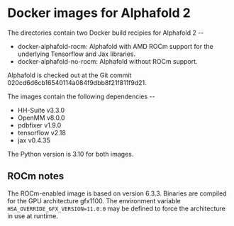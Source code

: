 Docker images for Alphafold 2
=============================

The directories contain two Docker build recipies for Alphafold 2 --

- docker-alphafold-rocm: Alphafold with AMD ROCm support for the underlying Tensorflow and Jax libraries.
- docker-alphafold-no-rocm: Alphafold without ROCm support.

Alphafold is checked out at the Git commit 020cd6d6cb16540114a084f9dbb8f21f811f9d21.

The images contain the following dependencies --

- HH-Suite v3.3.0
- OpenMM v8.0.0
- pdbfixer v1.9.0
- tensorflow v2.18
- jax v0.4.35

The Python version is 3.10 for both images.

ROCm notes
----------

The ROCm-enabled image is based on version 6.3.3. Binaries are compiled for the GPU architecture gfx1100. The environment variable `HSA_OVERRIDE_GFX_VERSION=11.0.0` may be defined to force the architecture in use at runtime.
